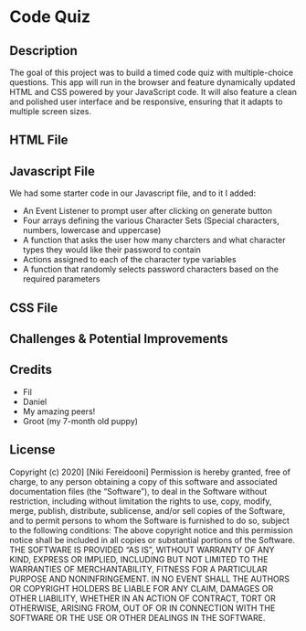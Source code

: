 # Code Quiz

## Description 

The goal of this project was to build a timed code quiz with multiple-choice questions. This app will run in the browser and feature dynamically updated HTML and CSS powered by your JavaScript code. It will also feature a clean and polished user interface and be responsive, ensuring that it adapts to multiple screen sizes.

## HTML File

## Javascript File

We had some starter code in our Javascript file, and to it I added:
* An Event Listener to prompt user after clicking on generate button
* Four arrays defining the various Character Sets (Special characters, numbers, lowercase and uppercase) 
* A function that asks the user how many charcters and what character types they would like their password to contain
* Actions assigned to each of the character type variables
* A function that randomly selects password characters based on the required parameters

## CSS File



## Challenges & Potential Improvements



## Credits

* Fil
* Daniel
* My amazing peers!
* Groot (my 7-month old puppy)

## License

Copyright (c) 2020] [Niki Fereidooni]
Permission is hereby granted, free of charge, to any person obtaining a copy
of this software and associated documentation files (the “Software”), to deal
in the Software without restriction, including without limitation the rights
to use, copy, modify, merge, publish, distribute, sublicense, and/or sell
copies of the Software, and to permit persons to whom the Software is
furnished to do so, subject to the following conditions:
The above copyright notice and this permission notice shall be included in all
copies or substantial portions of the Software.
THE SOFTWARE IS PROVIDED “AS IS”, WITHOUT WARRANTY OF ANY KIND, EXPRESS OR
IMPLIED, INCLUDING BUT NOT LIMITED TO THE WARRANTIES OF MERCHANTABILITY,
FITNESS FOR A PARTICULAR PURPOSE AND NONINFRINGEMENT. IN NO EVENT SHALL THE
AUTHORS OR COPYRIGHT HOLDERS BE LIABLE FOR ANY CLAIM, DAMAGES OR OTHER
LIABILITY, WHETHER IN AN ACTION OF CONTRACT, TORT OR OTHERWISE, ARISING FROM,
OUT OF OR IN CONNECTION WITH THE SOFTWARE OR THE USE OR OTHER DEALINGS IN THE
SOFTWARE.
